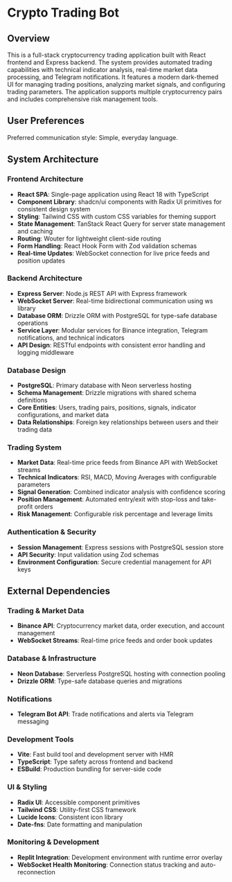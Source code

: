 # Crypto Trading Bot

## Overview

This is a full-stack cryptocurrency trading application built with React frontend and Express backend. The system provides automated trading capabilities with technical indicator analysis, real-time market data processing, and Telegram notifications. It features a modern dark-themed UI for managing trading positions, analyzing market signals, and configuring trading parameters. The application supports multiple cryptocurrency pairs and includes comprehensive risk management tools.

## User Preferences

Preferred communication style: Simple, everyday language.

## System Architecture

### Frontend Architecture
- **React SPA**: Single-page application using React 18 with TypeScript
- **Component Library**: shadcn/ui components with Radix UI primitives for consistent design system
- **Styling**: Tailwind CSS with custom CSS variables for theming support
- **State Management**: TanStack React Query for server state management and caching
- **Routing**: Wouter for lightweight client-side routing
- **Form Handling**: React Hook Form with Zod validation schemas
- **Real-time Updates**: WebSocket connection for live price feeds and position updates

### Backend Architecture
- **Express Server**: Node.js REST API with Express framework
- **WebSocket Server**: Real-time bidirectional communication using ws library
- **Database ORM**: Drizzle ORM with PostgreSQL for type-safe database operations
- **Service Layer**: Modular services for Binance integration, Telegram notifications, and technical indicators
- **API Design**: RESTful endpoints with consistent error handling and logging middleware

### Database Design
- **PostgreSQL**: Primary database with Neon serverless hosting
- **Schema Management**: Drizzle migrations with shared schema definitions
- **Core Entities**: Users, trading pairs, positions, signals, indicator configurations, and market data
- **Data Relationships**: Foreign key relationships between users and their trading data

### Trading System
- **Market Data**: Real-time price feeds from Binance API with WebSocket streams
- **Technical Indicators**: RSI, MACD, Moving Averages with configurable parameters
- **Signal Generation**: Combined indicator analysis with confidence scoring
- **Position Management**: Automated entry/exit with stop-loss and take-profit orders
- **Risk Management**: Configurable risk percentage and leverage limits

### Authentication & Security
- **Session Management**: Express sessions with PostgreSQL session store
- **API Security**: Input validation using Zod schemas
- **Environment Configuration**: Secure credential management for API keys

## External Dependencies

### Trading & Market Data
- **Binance API**: Cryptocurrency market data, order execution, and account management
- **WebSocket Streams**: Real-time price feeds and order book updates

### Database & Infrastructure
- **Neon Database**: Serverless PostgreSQL hosting with connection pooling
- **Drizzle ORM**: Type-safe database queries and migrations

### Notifications
- **Telegram Bot API**: Trade notifications and alerts via Telegram messaging

### Development Tools
- **Vite**: Fast build tool and development server with HMR
- **TypeScript**: Type safety across frontend and backend
- **ESBuild**: Production bundling for server-side code

### UI & Styling
- **Radix UI**: Accessible component primitives
- **Tailwind CSS**: Utility-first CSS framework
- **Lucide Icons**: Consistent icon library
- **Date-fns**: Date formatting and manipulation

### Monitoring & Development
- **Replit Integration**: Development environment with runtime error overlay
- **WebSocket Health Monitoring**: Connection status tracking and auto-reconnection
